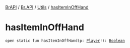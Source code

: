 [BrAPI](../../index.md) / [Br.API](../index.md) / [Utils](index.md) / [hasItemInOffHand](./has-item-in-off-hand.md)

# hasItemInOffHand

`open static fun hasItemInOffHand(p: `[`Player`](https://hub.spigotmc.org/javadocs/spigot/org/bukkit/entity/Player.html)`!): `[`Boolean`](https://kotlinlang.org/api/latest/jvm/stdlib/kotlin/-boolean/index.html)